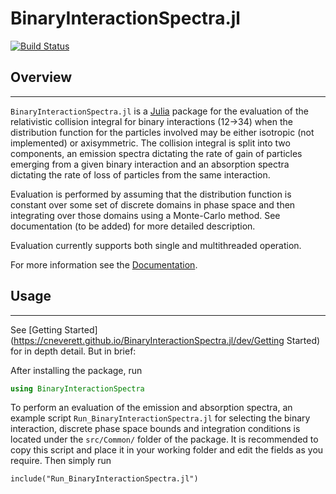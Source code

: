 # BinaryInteractionSpectra.jl

[![Build Status](https://github.com/cneverett/BinaryInteractionSpectra.jl/actions/workflows/CI.yml/badge.svg?branch=master)](https://github.com/cneverett/BinaryInteractionSpectra.jl/actions/workflows/CI.yml?query=branch%3Amaster)

## Overview
---

`BinaryInteractionSpectra.jl` is a [Julia](http://julialang.org/) package for the evaluation of the relativistic collision integral for binary interactions (12->34) when the distribution function for the particles involved may be either isotropic (not implemented) or axisymmetric. The collision integral is split into two components, an emission spectra dictating the rate of gain of particles emerging from a given binary interaction and an absorption spectra dictating the rate of loss of particles from the same interaction.

Evaluation is performed by assuming that the distribution function is constant over some set of discrete domains in phase space and then integrating over those domains using a Monte-Carlo method. See documentation (to be added) for more detailed description.

Evaluation currently supports both single and multithreaded operation.

For more information see the [Documentation](https://cneverett.github.io/BinaryInteractionSpectra.jl/).

## Usage
---

See [Getting Started](https://cneverett.github.io/BinaryInteractionSpectra.jl/dev/Getting Started) for in depth detail. But in brief:

After installing the package, run 
```julia
using BinaryInteractionSpectra
```

To perform an evaluation of the emission and absorption spectra, an example script `Run_BinaryInteractionSpectra.jl` for selecting the binary interaction, discrete phase space bounds and integration conditions is located under the `src/Common/` folder of the package. It is recommended to copy this script and place it in your working folder and edit the fields as you require. Then simply run
```julia-repl
include("Run_BinaryInteractionSpectra.jl")
``` 